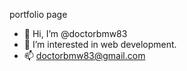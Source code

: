 portfolio page

-   👋 Hi, I’m @doctorbmw83
-   👀 I’m interested in web development.
-   📫 doctorbmw83@gmail.com
